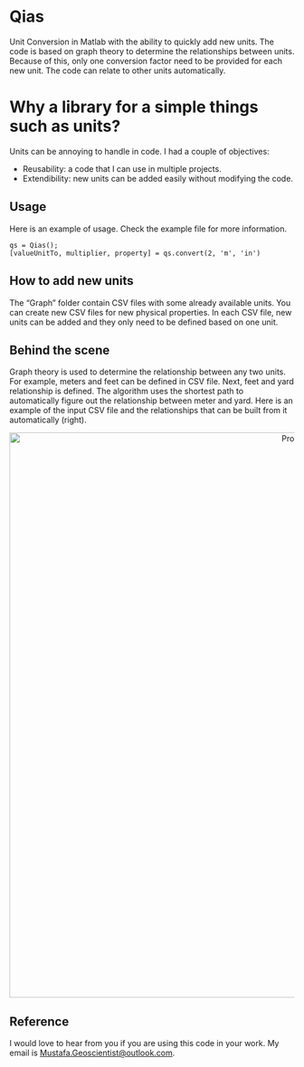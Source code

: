 # Qias
Unit Conversion in Matlab with the ability to quickly add new units. The code is based on graph theory to determine the relationships between units. Because of this, only one conversion factor need to be provided for each new unit. The code can relate to other units automatically.

# Why a library for a simple things such as units?
Units can be annoying to handle in code. I had a couple of objectives:
- Reusability: a code that I can use in multiple projects.
- Extendibility: new units can be added easily without modifying the code.

## Usage
Here is an example of usage. Check the example file for more information.

```
qs = Qias();
[valueUnitTo, multiplier, property] = qs.convert(2, 'm', 'in')
```

## How to add new units
The “Graph” folder contain CSV files with some already available units. You can create new CSV files for new physical properties. In each CSV file, new units can be added and they only need to be defined based on one unit.

## Behind the scene
Graph theory is used to determine the relationship between any two units. For example, meters and feet can be defined in CSV file. Next, feet and yard relationship is defined. The algorithm uses the shortest path to automatically figure out the relationship between meter and yard. Here is an example of the input CSV file and the relationships that can be built from it automatically (right).

<div align="center">
    <img width=1000 src="https://github.com/MosGeo/ParticlePack/blob/master/ReadmeFiles/Process.png" alt="Process" title="Particle Generation Process"</img>
</div>

## Reference
I would love to hear from you if you are using this code in your work. My email is Mustafa.Geoscientist@outlook.com.
